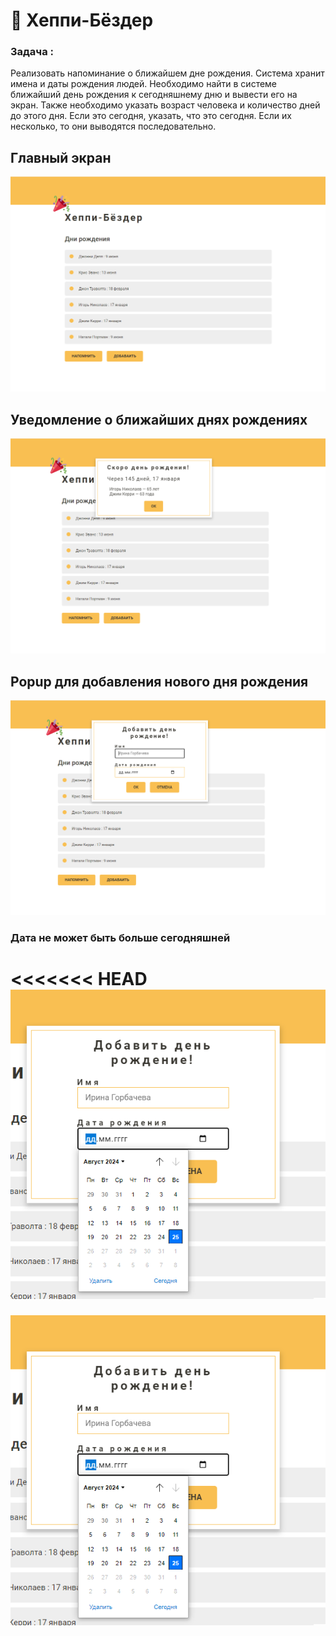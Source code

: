 # 🎉 Хеппи-Бёздер
### Задача : 
Реализовать напоминание о ближайшем дне рождения.
Система хранит имена и даты рождения людей. Необходимо найти в системе ближайший день рождения
к сегодняшнему дню и вывести его на экран. Также необходимо указать возраст человека и количество дней до этого дня. 
Если это сегодня, указать, что это сегодня. Если их несколько, то они выводятся последовательно.

## Главный экран 
<img src = 'screens/main.png' >

## Уведомление о ближайших днях рождениях 
<img src = 'screens/popup-remind.png' >

## Popup для добавления нового дня рождения 
<img src = 'screens/popup-add.png' >

### Дата не может быть больше сегодняшней
<<<<<<< HEAD
<img src = 'screens/validate-date.png' >
=======
<img src = 'screens/validate-date.png' >
